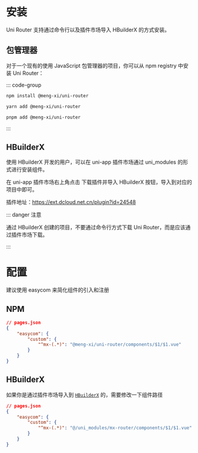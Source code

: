 # 安装

Uni Router 支持通过命令行以及插件市场导入 HBuilderX 的方式安装。

## 包管理器

对于一个现有的使用 JavaScript 包管理器的项目，你可以从 npm registry 中安装 Uni Router：

::: code-group

```bash [npm]
npm install @meng-xi/uni-router
```

```bash [yarn]
yarn add @meng-xi/uni-router
```

```bash [pnpm]
pnpm add @meng-xi/uni-router
```

:::

## HBuilderX

使用 HBuilderX 开发的用户，可以在 uni-app 插件市场通过 uni_modules 的形式进行安装组件。

在 uni-app 插件市场右上角点击 下载插件并导入 HBuilderX 按钮，导入到对应的项目中即可。

插件地址：https://ext.dcloud.net.cn/plugin?id=24548

::: danger 注意

通过 HBuilderX 创建的项目，不要通过命令行方式下载 Uni Router，而是应该通过插件市场下载。

:::

# 配置

建议使用 easycom 来简化组件的引入和注册

## NPM

```json
// pages.json
{
	"easycom": {
		"custom": {
			"^mx-(.*)": "@meng-xi/uni-router/components/$1/$1.vue"
		}
	}
}
```

## HBuilderX

如果你是通过插件市场导入到 [`HBuilderX`](https://ext.dcloud.net.cn/plugin?id=24548) 的，需要修改一下组件路径

```json
// pages.json
{
	"easycom": {
		"custom": {
			"^mx-(.*)": "@/uni_modules/mx-router/components/$1/$1.vue"
		}
	}
}
```
